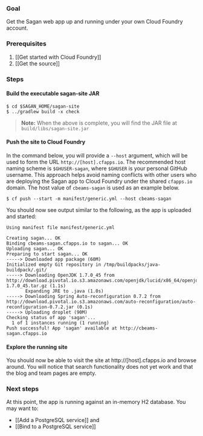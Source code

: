 ### Goal

Get the Sagan web app up and running under your own Cloud Foundry account.

### Prerequisites

1. [[Get started with Cloud Foundry]]
1. [[Get the source]]

### Steps

#### Build the executable sagan-site JAR

    $ cd $SAGAN_HOME/sagan-site
    $ ../gradlew build -x check

> **Note:** When the above is complete, you will find the JAR file at `build/libs/sagan-site.jar`

#### Push the site to Cloud Foundry

In the command below, you will provide a `--host` argument, which will be used to form the URL `http://[host].cfapps.io`. The recommended host naming scheme is `$GHUSER-sagan`, where `$GHUSER` is your personal GitHub username. This approach helps avoid naming conflicts with other users who are deploying the Sagan app to Cloud Foundry under the shared `cfapps.io` domain. The host value of `cbeams-sagan` is used as an example below.

    $ cf push --start -m manifest/generic.yml --host cbeams-sagan

You should now see output similar to the following, as the app is uploaded and started:

    Using manifest file manifest/generic.yml

    Creating sagan... OK
    Binding cbeams-sagan.cfapps.io to sagan... OK
    Uploading sagan... OK
    Preparing to start sagan... OK
    -----> Downloaded app package (60M)
    Initialized empty Git repository in /tmp/buildpacks/java-buildpack/.git/
    -----> Downloading OpenJDK 1.7.0_45 from http://download.pivotal.io.s3.amazonaws.com/openjdk/lucid/x86_64/openjdk-1.7.0_45.tar.gz (1.1s)
           Expanding JRE to .java (1.0s)
    -----> Downloading Spring Auto-reconfiguration 0.7.2 from http://download.pivotal.io.s3.amazonaws.com/auto-reconfiguration/auto-reconfiguration-0.7.2.jar (0.1s)
    -----> Uploading droplet (90M)
    Checking status of app 'sagan'...
      1 of 1 instances running (1 running)
    Push successful! App 'sagan' available at http://cbeams-sagan.cfapps.io


#### Explore the running site

You should now be able to visit the site at http://[host].cfapps.io and browse around. You will notice that search functionality does not yet work and that the blog and team pages are empty.


### Next steps

At this point, the app is running against an in-memory H2 database. You may want to:

 - [[Add a PostgreSQL service]] and
 - [[Bind to a PostgreSQL service]]
